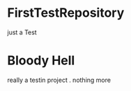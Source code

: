 FirstTestRepository
===================

just a Test


Bloody Hell 
=====

really a testin project . nothing more 
